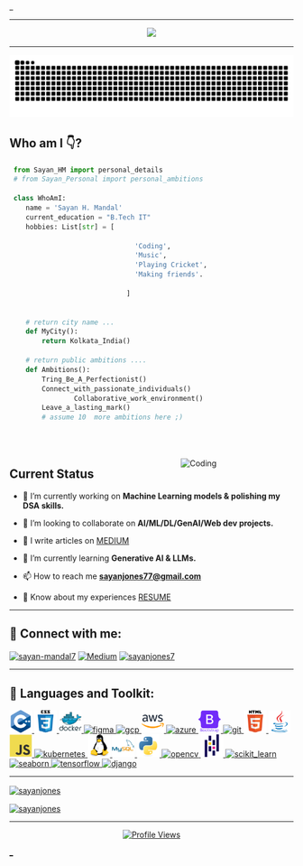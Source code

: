 _<hr>
<p align="center">
  <img src="https://readme-typing-svg.herokuapp.com?color=0d8eceF&size=30&center=true&vCenter=true&width=550&height=70&lines=Hey+There+👋,+I'm+Sayan;Undergrad+AI+Researcher;Open+Source+Contributor💻;enthuastic+about+MLOps;+and+Generative+AI">
</p>
<hr>

<!-- Snake Animation -->
<div align="center">
  <img src="https://raw.githubusercontent.com/kaushikjadhav01/kaushikjadhav01/output/github-contribution-grid-snake.svg" alt="snake animation" />
</div>

<!--defining python code section-->

## Who am I :point_down:?
```python
 from Sayan_HM import personal_details
 # from Sayan_Personal import personal_ambitions
 
 class WhoAmI:
 	name = 'Sayan H. Mandal'
	current_education = "B.Tech IT"
	hobbies: List[str] = [

                               'Coding',
                               'Music',
                               'Playing Cricket',
                               'Making friends'.

                             ]

				
	# return city name ...
	def MyCity():
		return Kolkata_India()
		
	# return public ambitions ....
	def Ambitions():
		Tring_Be_A_Perfectionist()
		Connect_with_passionate_individuals()
                Collaborative_work_environment()
		Leave_a_lasting_mark()
		# assume 10  more ambitions here ;)
		
		
	
```
			

<img align="right" alt="Coding" width="200" src="https://media.giphy.com/media/RbDKaczqWovIugyJmW/giphy.gif">

## Current Status
- 🔭 I’m currently working on **Machine Learning models & polishing my DSA skills.**

- 👯 I’m looking to collaborate on **AI/ML/DL/GenAI/Web dev projects.**

- 📝 I write articles on [MEDIUM](https://medium.com/@sayanmandal77777)

- 💬 I’m currently learning **Generative AI & LLMs.**

- 📫 How to reach me **sayanjones77@gmail.com**

- 📄 Know about my experiences [RESUME](https://drive.google.com/file/d/1YSGrri_7fEFLODClM4FIbVjmPEwMp0An/view?usp=sharing)

---

## 📲 Connect with me:
<p align="left">
<a href="https://linkedin.com/in/sayan-mandal7" target="blank"><img align="center" src="https://raw.githubusercontent.com/rahuldkjain/github-profile-readme-generator/master/src/images/icons/Social/linked-in-alt.svg" alt="sayan-mandal7" height="30" width="40" /></a>
<a href="https://medium.com/@sayanmandal77777" target="blank"><img align="center" src="https://raw.githubusercontent.com/rahuldkjain/github-profile-readme-generator/master/src/images/icons/Social/medium.svg" alt="Medium" height="30" width="40" /></a>
<a href="https://twitter.com/sayanjones7" target="blank"><img align="center" src="https://raw.githubusercontent.com/rahuldkjain/github-profile-readme-generator/master/src/images/icons/Social/twitter.svg" alt="sayanjones7" height="30" width="40" /></a>
</p>

---

## 🧰 Languages and Toolkit:

<p align="left"> <a href="https://www.w3schools.com/cpp/" target="_blank" rel="noreferrer"> <img src="https://raw.githubusercontent.com/devicons/devicon/master/icons/cplusplus/cplusplus-original.svg" alt="cplusplus" width="40" height="40"/> </a> <a href="https://www.w3schools.com/css/" target="_blank" rel="noreferrer"> <img src="https://raw.githubusercontent.com/devicons/devicon/master/icons/css3/css3-original-wordmark.svg" alt="css3" width="40" height="40"/> </a> <a href="https://www.docker.com/" target="_blank" rel="noreferrer"> <img src="https://raw.githubusercontent.com/devicons/devicon/master/icons/docker/docker-original-wordmark.svg" alt="docker" width="40" height="40"/> </a> <a href="https://www.figma.com/" target="_blank" rel="noreferrer"> <img src="https://www.vectorlogo.zone/logos/figma/figma-icon.svg" alt="figma" width="40" height="40"/> </a> <a href="https://cloud.google.com" target="_blank" rel="noreferrer"> <img src="https://www.vectorlogo.zone/logos/google_cloud/google_cloud-icon.svg" alt="gcp" width="40" height="40"/> </a> <a href="https://aws.amazon.com" target="_blank" rel="noreferrer"> <img src="https://raw.githubusercontent.com/devicons/devicon/master/icons/amazonwebservices/amazonwebservices-original-wordmark.svg" alt="aws" width="40" height="40"/> </a> <a href="https://azure.microsoft.com/en-in/" target="_blank" rel="noreferrer"> <img src="https://www.vectorlogo.zone/logos/microsoft_azure/microsoft_azure-icon.svg" alt="azure" width="40" height="40"/> </a> <a href="https://getbootstrap.com" target="_blank" rel="noreferrer"> <img src="https://raw.githubusercontent.com/devicons/devicon/master/icons/bootstrap/bootstrap-plain-wordmark.svg" alt="bootstrap" width="40" height="40"/> </a> <a href="https://git-scm.com/" target="_blank" rel="noreferrer"> <img src="https://www.vectorlogo.zone/logos/git-scm/git-scm-icon.svg" alt="git" width="40" height="40"/> </a> <a href="https://www.w3.org/html/" target="_blank" rel="noreferrer"> <img src="https://raw.githubusercontent.com/devicons/devicon/master/icons/html5/html5-original-wordmark.svg" alt="html5" width="40" height="40"/> </a> <a href="https://www.java.com" target="_blank" rel="noreferrer"> <img src="https://raw.githubusercontent.com/devicons/devicon/master/icons/java/java-original.svg" alt="java" width="40" height="40"/> </a> <a href="https://developer.mozilla.org/en-US/docs/Web/JavaScript" target="_blank" rel="noreferrer"> <img src="https://raw.githubusercontent.com/devicons/devicon/master/icons/javascript/javascript-original.svg" alt="javascript" width="40" height="40"/> </a> <a href="https://kubernetes.io" target="_blank" rel="noreferrer"> <img src="https://www.vectorlogo.zone/logos/kubernetes/kubernetes-icon.svg" alt="kubernetes" width="40" height="40"/> </a> <a href="https://www.linux.org/" target="_blank" rel="noreferrer"> <img src="https://raw.githubusercontent.com/devicons/devicon/master/icons/linux/linux-original.svg" alt="linux" width="40" height="40"/> </a> <a href="https://www.mysql.com/" target="_blank" rel="noreferrer"> <img src="https://raw.githubusercontent.com/devicons/devicon/master/icons/mysql/mysql-original-wordmark.svg" alt="mysql" width="40" height="40"/> </a> <a href="https://www.python.org" target="_blank" rel="noreferrer"> <img src="https://raw.githubusercontent.com/devicons/devicon/master/icons/python/python-original.svg" alt="python" width="40" height="40"/> </a> <a href="https://opencv.org/" target="_blank" rel="noreferrer"> <img src="https://www.vectorlogo.zone/logos/opencv/opencv-icon.svg" alt="opencv" width="40" height="40"/> </a> <a href="https://pandas.pydata.org/" target="_blank" rel="noreferrer"> <img src="https://raw.githubusercontent.com/devicons/devicon/2ae2a900d2f041da66e950e4d48052658d850630/icons/pandas/pandas-original.svg" alt="pandas" width="40" height="40"/> </a> <a href="https://scikit-learn.org/" target="_blank" rel="noreferrer"> <img src="https://upload.wikimedia.org/wikipedia/commons/0/05/Scikit_learn_logo_small.svg" alt="scikit_learn" width="40" height="40"/> </a> <a href="https://seaborn.pydata.org/" target="_blank" rel="noreferrer"> <img src="https://seaborn.pydata.org/_images/logo-mark-lightbg.svg" alt="seaborn" width="40" height="40"/> </a> <a href="https://www.tensorflow.org" target="_blank" rel="noreferrer"> <img src="https://www.vectorlogo.zone/logos/tensorflow/tensorflow-icon.svg" alt="tensorflow" width="40" height="40"/> </a> <a href="https://www.djangoproject.com/" target="_blank" rel="noreferrer"> <img src="https://cdn.worldvectorlogo.com/logos/django.svg" alt="django" width="40" height="40"/></p>

---

<p><img align="center" src="https://github-readme-stats.vercel.app/api/top-langs?username=sayanjones&show_icons=true&locale=en&layout=compact" alt="sayanjones" /></p>

<p><img align="center" src="https://github-readme-streak-stats.herokuapp.com/?user=sayanjones&" alt="sayanjones" /></p>

---

<p align="center">
  <img src="https://komarev.com/ghpvc/?username=Sayanjones&label=Profile%20views&color=0e75b6&style=flat" alt="Profile Views" />
</p>
<!-- Footer -->
_
